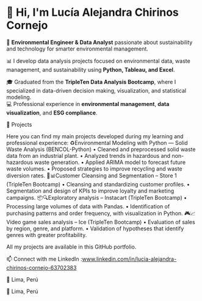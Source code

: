 # 👋 Hi, I'm Lucía Alejandra Chirinos Cornejo  

🌿 **Environmental Engineer & Data Analyst** passionate about sustainability and technology for smarter environmental management.  

📊 I develop data analysis projects focused on environmental data, waste management, and sustainability using **Python, Tableau, and Excel**.  

🎓 Graduated from the **TripleTen Data Analysis Bootcamp**, where I specialized in data-driven decision making, visualization, and statistical modeling.  
💻 Professional experience in **environmental management**, **data visualization**, and **ESG compliance**.  

🚀 Projects

Here you can find my main projects developed during my learning and professional experience:
♻️Environmental Modeling with Python — Solid Waste Analysis (BENCOL-Python)
• Cleaned and preprocessed solid waste data from an industrial plant.
• Analyzed trends in hazardous and non-hazardous waste generation.
• Applied ARIMA model to forecast future waste volumes.
• Proposed strategies to improve recycling and waste diversion rates.
🧹📊Customer Cleansing and Segmentation – Store 1 (TripleTen Bootcamp)
• Cleansing and standardizing customer profiles.
• Segmentation and design of KPIs to improve loyalty and marketing campaigns.
📦🔍Exploratory analysis – Instacart (TripleTen Bootcamp)
• Processing large volumes of data with Pandas.
• Identification of purchasing patterns and order frequency, with visualization in Python.
🎮📈Video game sales analysis – Ice (TripleTen Bootcamp)
• Evaluation of sales by region, genre, and platform.
• Validation of hypotheses that identify genres with greater profitability.

All my projects are available in this GitHub portfolio.

📫 Connect with me
LinkedIn :www.linkedin.com/in/lucia-alejandra-chirinos-cornejo-63702383

📍 Lima, Perú

📍 Lima, Perú
